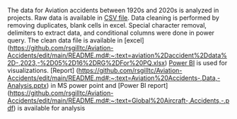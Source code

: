 The data for Aviation accidents between 1920s and 2020s is analyzed in projects. 
Raw data is available in [CSV file](https://github.com/rsgilltc/Aviation-Accidents/edit/main/README.md#:~:text=aviation%2Daccident%2D-,data,-%2D2023%2D05%2D16.csv).
Data cleaning is performed by removing duplicates, blank cells in excel.
Special character removal, delimiters to extract data, and conditional columns were done in power query.
The clean data file is available in [excel] (https://github.com/rsgilltc/Aviation-Accidents/edit/main/README.md#:~:text=aviation%2Daccident%2Ddata%2D-,2023,-%2D05%2D16%2DRG%2DFor%20PQ.xlsx)
[Power BI](https://github.com/rsgilltc/Aviation-Accidents/edit/main/README.md#:~:text=Global%20Aircraft-,Accidents,-.pbix) is used for visualizations.
[Report] (https://github.com/rsgilltc/Aviation-Accidents/edit/main/README.md#:~:text=Aviation%20Accidents-,Data,-Analysis.pptx) in MS power point  and [Power BI report] (https://github.com/rsgilltc/Aviation-Accidents/edit/main/README.md#:~:text=Global%20Aircraft-,Accidents,-.pdf) is available for analysis
